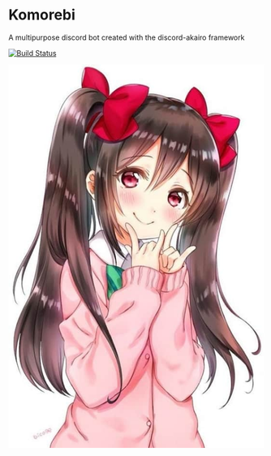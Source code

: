 # Komorebi
A multipurpose discord bot created with the discord-akairo framework

[![Build Status](https://travis-ci.com/kenrag24/Komorebi.svg?branch=master)](https://travis-ci.com/kenrag24/Komorebi)

<img src="new komo.jpg"
     alt="komo"
     style= 250x250/>
